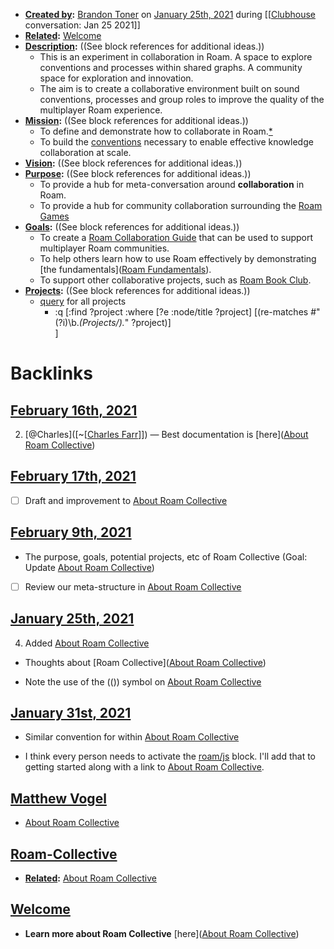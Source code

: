 - **[Created by](<Created by.md>):** [Brandon Toner](<Brandon Toner.md>) on [January 25th, 2021](<January 25th, 2021.md>) during [[[Clubhouse](<[[Clubhouse.md>) conversation: Jan 25 2021]]
- **[Related](<Related.md>):** [Welcome](<Welcome.md>)
- **[Description](<Description.md>):** ((See block references for additional ideas.))
    - This is an experiment in collaboration in Roam. A space to explore conventions and processes within shared graphs. A community space for exploration and innovation.
    - The aim is to create a collaborative environment built on sound conventions, processes and group roles to improve the quality of the multiplayer Roam experience.
- **[Mission](<Mission.md>):** ((See block references for additional ideas.))
    - To define and demonstrate how to collaborate in Roam.[*](((-VfLPtkvE)))
    - To build the [conventions](<conventions.md>) necessary to enable effective knowledge collaboration at scale.
- **[Vision](<Vision.md>):** ((See block references for additional ideas.))
- **[Purpose](<Purpose.md>):** ((See block references for additional ideas.))
    - To provide a hub for meta-conversation around **collaboration** in Roam.
    - To provide a hub for community collaboration surrounding the [Roam Games](<Roam Games.md>)
- **[Goals](<Goals.md>):** ((See block references for additional ideas.))
    - To create a [Roam Collaboration Guide](<Roam Collaboration Guide.md>) that can be used to support multiplayer Roam communities.
    - To help others learn how to use Roam effectively by demonstrating [the fundamentals]([Roam Fundamentals](<Roam Fundamentals.md>)). 
    - To support other collaborative projects, such as [Roam Book Club](<Roam Book Club.md>).
- **[Projects](<Projects.md>):** ((See block references for additional ideas.))
    - [query](<query.md>) for all projects
        - :q [:find ?project
	:where 
    	[?e :node/title ?project]
		[(re-matches #"(?i)\b.*(Projects/).*" ?project)]	  
	]

# Backlinks
## [February 16th, 2021](<February 16th, 2021.md>)
2. [@Charles]([~[[Charles Farr](<~[[Charles Farr.md>)]]) — Best documentation is [here]([About Roam Collective](<About Roam Collective.md>))

## [February 17th, 2021](<February 17th, 2021.md>)
- [ ] Draft and improvement to [About Roam Collective](<About Roam Collective.md>)

## [February 9th, 2021](<February 9th, 2021.md>)
- The purpose, goals, potential projects, etc of Roam Collective (Goal: Update [About Roam Collective](<About Roam Collective.md>))

- [ ] Review our meta-structure in [About Roam Collective](<About Roam Collective.md>)

## [January 25th, 2021](<January 25th, 2021.md>)
4. Added [About Roam Collective](<About Roam Collective.md>)

- Thoughts about [Roam Collective]([About Roam Collective](<About Roam Collective.md>))

- Note the use of the (()) symbol on [About Roam Collective](<About Roam Collective.md>)

## [January 31st, 2021](<January 31st, 2021.md>)
- Similar convention for within [About Roam Collective](<About Roam Collective.md>)

- I think every person needs to activate the [roam/js](<roam/js.md>) block. I'll add that to getting started along with a link to [About Roam Collective](<About Roam Collective.md>).

## [Matthew Vogel](<Matthew Vogel.md>)
- [About Roam Collective](<About Roam Collective.md>)

## [Roam-Collective](<Roam-Collective.md>)
- **[Related](<Related.md>):** [About Roam Collective](<About Roam Collective.md>)

## [Welcome](<Welcome.md>)
- __Learn more about Roam Collective__ [here]([About Roam Collective](<About Roam Collective.md>))

